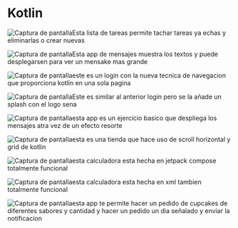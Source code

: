 # Kotlin
![Captura de pantalla](https://github.com/Lpz-Steven/Kotlin/blob/main/lista%20de%20tareas.jpg)Esta lista de tareas permite tachar tareas ya echas y eliminarlas o crear nuevas 

![Captura de pantalla](https://github.com/Lpz-Steven/Kotlin/blob/main/mensajes.jpg)Esta app de mensajes muestra los textos y puede desplegarsen para ver un mensake mas grande

![Captura de pantalla](https://github.com/Lpz-Steven/Kotlin/blob/main/imgen%20login.jpg)este es un login con la nueva tecnica de navegacion que proporciona kotlin en una sola pagina

![Captura de pantalla](https://github.com/Lpz-Steven/Kotlin/blob/main/logincon%20splah.jpg)Este es similar al anterior login pero se la añade un splash con el logo sena

![Captura de pantalla](https://github.com/Lpz-Steven/Kotlin/blob/main/efecto%20resorte.jpg)esta app es un ejercicio basico que despliega los mensajes atra vez de un efecto resorte

![Captura de pantalla](https://github.com/Lpz-Steven/Kotlin/blob/main/grid.jpg)esta es una tienda que hace uso de scroll horizontal y grid de kotlin

![Captura de pantalla](https://github.com/Lpz-Steven/Kotlin/blob/main/calculadora-compose.jpg)esta calculadora esta hecha en jetpack compose totalmente funcional 

![Captura de pantalla](https://github.com/Lpz-Steven/Kotlin/blob/main/imagen%20calculadora%20guia.jpg)esta calculadora esta hecha en xml tambien totalmente funcional

![Captura de pantalla](https://github.com/Lpz-Steven/Kotlin/blob/main/cupcake.jpg)esta app te permite hacer un pedido de cupcakes de diferentes sabores y cantidad y hacer un pedido un dia señalado y enviar la notificacion 



